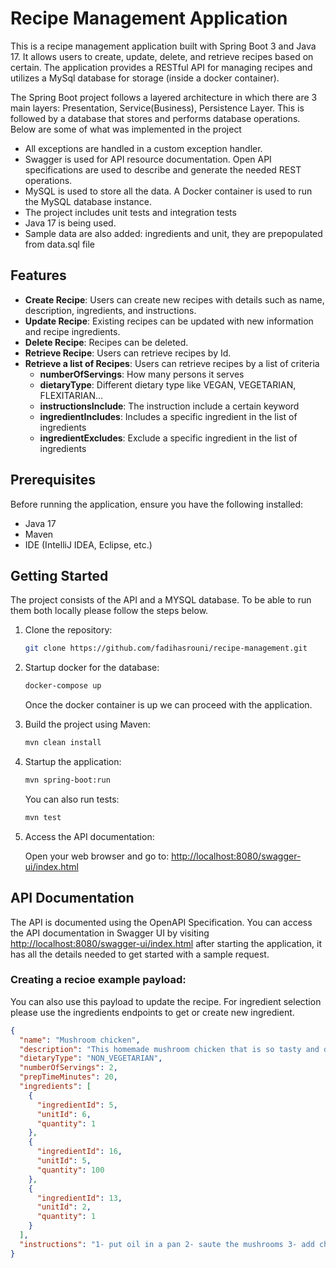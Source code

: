 # Recipe Management Application

This is a recipe management application built with Spring Boot 3 and Java 17. It allows users to create, update, delete, and retrieve recipes based on certain. The application provides a RESTful API for managing recipes and utilizes a MySql database for storage (inside a docker container).

The Spring Boot project follows a layered architecture in which there are 3 main layers: Presentation, Service(Business), Persistence Layer. This is followed by a database that stores and performs database operations. Below are some of what was implemented in the project

- All exceptions are handled in a custom exception handler.
- Swagger is used for API resource documentation. Open API specifications are used to describe and generate the needed REST operations.
- MySQL is used to store all the data. A Docker container is used to run the MySQL database instance.
- The project includes unit tests and integration tests
- Java 17 is being used.
- Sample data are also added: ingredients and unit, they are prepopulated from data.sql file 

## Features

- **Create Recipe**: Users can create new recipes with details such as name, description, ingredients, and instructions.
- **Update Recipe**: Existing recipes can be updated with new information and recipe ingredients.
- **Delete Recipe**: Recipes can be deleted.
- **Retrieve Recipe**: Users can retrieve recipes by Id.
- **Retrieve a list of Recipes**: Users can retrieve recipes by a list of criteria
  - **numberOfServings**: How many persons it serves
  - **dietaryType**: Different dietary type like VEGAN, VEGETARIAN, FLEXITARIAN...
  - **instructionsInclude**: The instruction include a certain keyword
  - **ingredientIncludes**: Includes a specific ingredient in the list of ingredients
  - **ingredientExcludes**: Exclude a specific ingredient in the list of ingredients

## Prerequisites

Before running the application, ensure you have the following installed:

- Java 17
- Maven
- IDE (IntelliJ IDEA, Eclipse, etc.)

## Getting Started

The project consists of the API and a MYSQL database. To be able to run them both locally please follow the steps below.

1. Clone the repository:

    ```bash
    git clone https://github.com/fadihasrouni/recipe-management.git
    ```

2. Startup docker for the database:

    ```bash
    docker-compose up
    ```
   Once the docker container is up we can proceed with the application.

3. Build the project using Maven:

    ```bash
    mvn clean install
    ```

4. Startup the application:

    ```bash
    mvn spring-boot:run
    ```
   You can also run tests:
    ```bash
    mvn test
    ```   

5. Access the API documentation:

   Open your web browser and go to: [http://localhost:8080/swagger-ui/index.html](http://localhost:8080/swagger-ui/index.html)
   
## API Documentation

The API is documented using the OpenAPI Specification. You can access the API documentation in Swagger UI by visiting  [http://localhost:8080/swagger-ui/index.html](http://localhost:8080/swagger-ui/index.html) after starting the application, it has all the details needed to get started with a sample request.


### Creating a recioe example payload:
You can also use this payload to update the recipe. For ingredient selection please use the ingredients endpoints to get or create new ingredient.

```json
{
  "name": "Mushroom chicken",
  "description": "This homemade mushroom chicken that is so tasty and deserves a try!",
  "dietaryType": "NON_VEGETARIAN",
  "numberOfServings": 2,
  "prepTimeMinutes": 20,
  "ingredients": [
    {
      "ingredientId": 5,
      "unitId": 6,
      "quantity": 1
    },
    {
      "ingredientId": 16,
      "unitId": 5,
      "quantity": 100
    },
    {
      "ingredientId": 13,
      "unitId": 2,
      "quantity": 1
    }
  ],
  "instructions": "1- put oil in a pan 2- saute the mushrooms 3- add chicken and cook for 15 mins"
}
```
